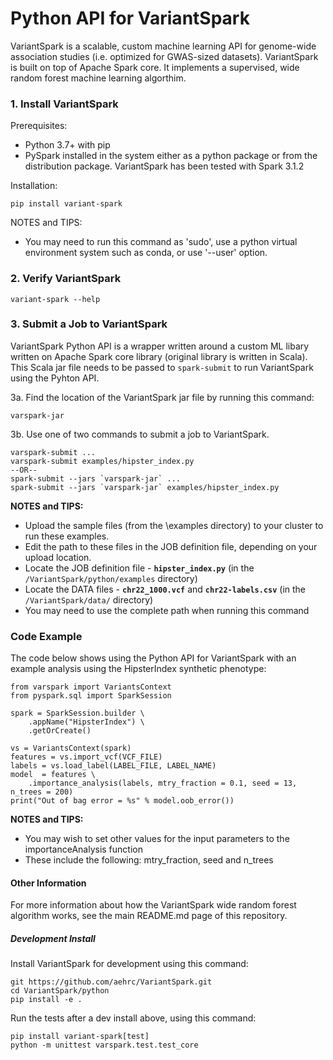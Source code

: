 # Python API for VariantSpark

VariantSpark is a scalable, custom machine learning API for genome-wide association studies (i.e. optimized for GWAS-sized datasets).
VariantSpark is built on top of Apache Spark core. It implements a supervised, wide random forest machine learning algorthim. 

### 1. Install VariantSpark

Prerequisites: 
- Python 3.7+ with pip 
- PySpark installed in the system either as a python package or from the distribution package. VariantSpark has been tested with Spark 3.1.2
 
Installation:
 
    pip install variant-spark  
    
NOTES and TIPS:  
 - You may need to run this command as 'sudo', use a python virtual environment system such as conda, or use '--user' option.

### 2. Verify VariantSpark

    variant-spark --help

### 3. Submit a Job to VariantSpark

VariantSpark Python API is a wrapper written around a custom ML libary written on  Apache Spark core library (original library is written in Scala). This Scala jar file needs to be passed to `spark-submit` to run VariantSpark using the Pyhton API.

3a. Find the location of the VariantSpark jar file by running this command:

    varspark-jar
    
3b. Use one of two commands to submit a job to VariantSpark.  

    varspark-submit ...
    varspark-submit examples/hipster_index.py  
    --OR--
    spark-submit --jars `varspark-jar` ... 
    spark-submit --jars `varspark-jar` examples/hipster_index.py

**NOTES and TIPS:**   
  - Upload the sample files (from the \examples directory) to your cluster to run these examples. 
  - Edit the path to these files in the JOB definition file, depending on your upload location.   
  - Locate the JOB definition file - **`hipster_index.py`** (in the `/VariantSpark/python/examples` directory)  
  - Locate the DATA files - **`chr22_1000.vcf`** and **`chr22-labels.csv`**  (in the `/VariantSpark/data/` directory)
  - You may need to use the complete path when running this command

### Code Example

The code below shows using the Python API for VariantSpark with an example analysis using the HipsterIndex synthetic phenotype:

    from varspark import VariantsContext
    from pyspark.sql import SparkSession

    spark = SparkSession.builder \
        .appName("HipsterIndex") \
        .getOrCreate()
        
    vs = VariantsContext(spark)
    features = vs.import_vcf(VCF_FILE)
    labels = vs.load_label(LABEL_FILE, LABEL_NAME)
    model  = features \
        .importance_analysis(labels, mtry_fraction = 0.1, seed = 13, n_trees = 200)
    print("Out of bag error = %s" % model.oob_error())
    
**NOTES and TIPS:**
   - You may wish to set other values for the input parameters to the importanceAnalysis function
   - These include the following: mtry_fraction, seed and n_trees

#### Other Information

For more information about how the VariantSpark wide random forest algorithm works, see the main README.md page of this repository.

##### Development Install

Install VariantSpark for development using this command:

    git https://github.com/aehrc/VariantSpark.git
    cd VariantSpark/python
    pip install -e .

Run the tests after a dev install above, using this command:

    pip install variant-spark[test]
    python -m unittest varspark.test.test_core
    
